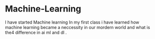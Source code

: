 # Machine-Learning
I have started Machine learning 
In my first class i have learned how machine learning became a neccessity in our mordern world and what is the4 difference in ai ml and dl .

